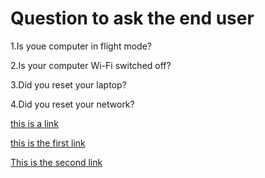 # Question to ask the end user
1.Is youe computer in flight mode?

2.Is your computer Wi-Fi switched off?

3.Did you reset your laptop?

4.Did you reset your network?

[this is a link](https://www.easeus.com/computer-instruction/laptop-wont-connect-to-wifi-but-phone-will.html?srsltid=AfmBOopAZMJcE2PIQGlvqoK-Fxz_c8LufB2B5XT-g4exy_kHowAeD7dt)


[this is the first link](https://www.highspeedinternet.com/resources/no-internet-connection-troubleshooting-guide)

[This is the second link](https://www.electric.ai/blog/cant-connect-to-internet-how-to-troubleshoot)
